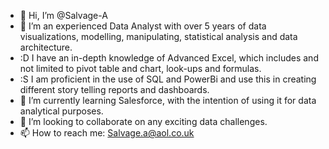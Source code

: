 - 👋 Hi, I’m @Salvage-A
- 👀 I’m an experienced Data Analyst with over 5 years of data visualizations, modelling, manipulating, statistical analysis and data architecture.
- :D I have an in-depth knowledge of Advanced Excel, which includes and not limited to pivot table and chart, look-ups and formulas.
- :S I am proficient in the use of SQL and PowerBi and use this in creating different story telling reports and dashboards.
- 🌱 I’m currently learning Salesforce, with the intention of using it for data analytical purposes.
- 💞️ I’m looking to collaborate on any exciting data challenges.
- 📫 How to reach me: Salvage.a@aol.co.uk

<!---
Salvage-A/Salvage-A is a ✨ special ✨ repository because its `README.md` (this file) appears on your GitHub profile.
You can click the Preview link to take a look at your changes.
--->
